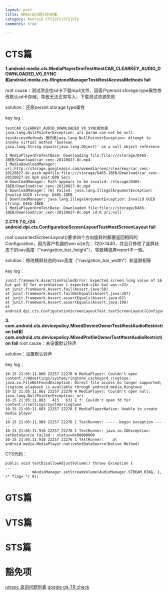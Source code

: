 ```yaml
---
layout: post
title: GMS认证问题分析收集
category: Android CTS|GTS|STS|VTS
comments: true

---
```

# CTS篇
**1.android.media.cts.MediaPlayerDrmTest#testCAR_CLEARKEY_AUDIO_DOWNLOADED_V0_SYNC	
和android.media.cts.RingtoneManagerTest#testAccessMethods fail**

root cause：测试项会往sd卡下载mp4文件，因客户persist.storage.type属性修改默认sd卡存储，导致无法正常写入，下载测试资源失败

solution：还原persist.storage.type属性

key log：
```
testCAR_CLEARKEY_AUDIO_DOWNLOADED_V0_SYNC报的是java.lang.NullPointerException: uri param can not be null.
testAccessMethods 报的是java.lang.NullPointerException: Attempt to invoke virtual method 'boolean java.lang.String.equals(java.lang.Object)' on a null object reference
```
```
I MediaPlayerDrmTestBase: Downloading file:file:///storage/D465-1BEB/Download/car_cenc-20120827-8c.mp4
I MediaDownloadManager: uri:http://storage.googleapis.com/wvmedia/cenc/clearkey/car_cenc-20120827-8c-pssh.mp4file:file:///storage/D465-1BEB/Download/car_cenc-20120827-8c.mp4 wait:600 Secs
W DownloadManager: Path appears to be invalid: /storage/D465-1BEB/Download/car_cenc-20120827-8c.mp4
E DownloadManager: [6] Failed: java.lang.IllegalArgumentException: Invalid UUID string: D465-1BEB
E DownloadManager: java.lang.IllegalArgumentException: Invalid UUID string: D465-1BEB
I MediaPlayerDrmTestBase: Downloaded file:file:///storage/D465-1BEB/Download/car_cenc-20120827-8c.mp4 id:6 uri:null
```
**2.CTS 7.0_r24 android.dpi.cts.ConfigurationScreenLayoutTest#testScreenLayout fail**

root cause:testScreenLayout()要求四个方向旋转时都要返回相同的Configuration，因为客户机器的wm size为：720×1440，并且只修改了竖屏状态下的nav高度（"navigation_bar_height"），导致横竖屏report不一致。

solution：修改横屏状态的nav高度（"navigation_bar_width"）和竖屏相等

key log：

```
junit.framework.AssertionFailedError: Expected screen long value of 16 but got 32 for orientation 1 expected:<16> but was:<32>
at junit.framework.Assert.fail(Assert.java:50)
at junit.framework.Assert.failNotEquals(Assert.java:287)
at junit.framework.Assert.assertEquals(Assert.java:67)
at junit.framework.Assert.assertEquals(Assert.java:199)
at android.dpi.cts.ConfigurationScreenLayoutTest.testScreenLayout(ConfigurationScreenLayoutTest.java:58)
```
**3. com.android.cts.devicepolicy.MixedDeviceOwnerTest#testAudioRestriction fail和com.android.cts.devicepolicy.MixedProfileOwnerTest#testAudioRestriction  fail**
root cause：未设置默认铃声

solution：设置默认铃声

key log：
```
10-15 21:05:11.860 22257 22276 W MediaPlayer: Couldn't open content://0@settings/system/ringtone_cachesprd_ringtone: java.io.FileNotFoundException: Direct file access no longer supported; ringtone playback is available through android.media.Ringtone
10-15 21:05:11.861 22257 22276 W MediaPlayer: Couldn't open null: java.lang.NullPointerException: uri
10-15 21:05:11.883   415   631 E f: Couldn't open fd for content://settings/system/ringtone
10-15 21:05:11.883 22257 22276 E MediaPlayerNative: Unable to create media player
...
10-15 21:05:11.909 22257 22276 I TestRunner: ----- begin exception -----
10-15 21:05:11.910 22257 22276 I TestRunner: java.io.IOException: setDataSource failed.: status=0x80000000
10-15 21:05:11.910 22257 22276 I TestRunner: 	at android.media.MediaPlayer.nativeSetDataSource(Native Method)
```

CTS代码：
```
public void testDisallowAdjustVolume() throws Exception {
...
            mAudioManager.setStreamVolume(AudioManager.STREAM_RING, 1, /* flag= */ 0);
```
# GTS篇

# VTS篇

# STS篇

# 豁免项
[unisoc 咨询问题列表](http://eip.unisoc.com/sites/pld/_layouts/15/WopiFrame2.aspx?sourcedoc=/sites/pld/CTSGoogle/CTS_google%E5%92%A8%E8%AF%A2%E9%97%AE%E9%A2%98%E5%88%97%E8%A1%A8.xlsx&action=default)
[google git-TR check](https://android-review.googlesource.com/q/project:platform/cts)
